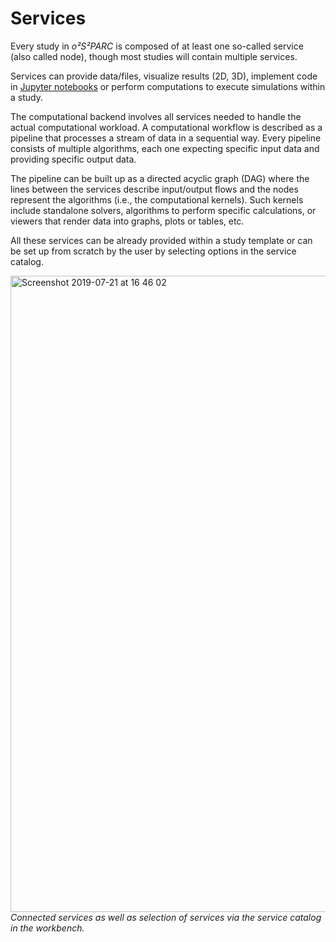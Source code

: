 # Services

Every study in *o²S²PARC* is composed of at least one so-called service (also called node), though most studies will contain multiple services.

Services can provide data/files, visualize results (2D, 3D), implement code in [Jupyter notebooks](https://jupyter.org/) or perform computations to execute simulations within a study.

The computational backend involves all services needed to handle the actual computational workload. A computational workflow is described as a pipeline that processes a stream of data in a sequential way. Every pipeline consists of multiple algorithms, each one expecting specific input data and providing specific output data.

The pipeline can be built up as a directed acyclic graph (DAG) where the lines between the services describe input/output flows and the nodes represent the algorithms (i.e., the computational kernels). Such kernels include standalone solvers, algorithms to perform specific calculations, or viewers that render data into graphs, plots or tables, etc.

All these services can be already provided within a study template or can be set up from scratch by the user by selecting options in the service catalog.

<img width="1018" alt="Screenshot 2019-07-21 at 16 46 02" src="https://user-images.githubusercontent.com/32800795/61592697-14651d00-abd7-11e9-9319-a1ee9548803e.png"> <br/>
*Connected services as well as selection of services via the service catalog in the workbench.*